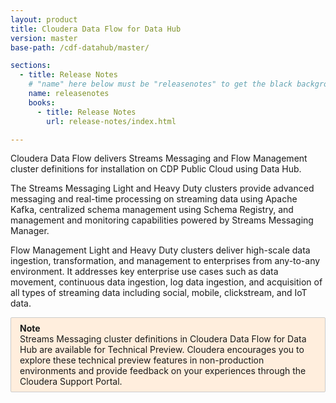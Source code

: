 ```yaml
---
layout: product
title: Cloudera Data Flow for Data Hub
version: master
base-path: /cdf-datahub/master/

sections:
  - title: Release Notes
    # "name" here below must be "releasenotes" to get the black background
    name: releasenotes
    books:
      - title: Release Notes
        url: release-notes/index.html

---
```


Cloudera Data Flow delivers Streams Messaging and Flow Management cluster definitions for
installation on CDP Public Cloud using Data Hub.

The Streams Messaging Light and Heavy Duty clusters provide
advanced messaging and real-time processing on streaming data using
Apache Kafka, centralized schema management using Schema Registry, and
management and monitoring capabilities powered by Streams Messaging
Manager.

Flow Management Light and Heavy Duty clusters deliver high-scale data ingestion, transformation, and management to enterprises from any-to-any environment. It addresses key enterprise use cases such as data movement, continuous data ingestion, log data ingestion, and acquisition of all types of streaming data including social, mobile, clickstream, and IoT data. 


<div style="border: 1px solid #ccc;border-radius: 2px;background: #fed;padding: 1ex 1em;">
<b>Note</b><br>
Streams Messaging cluster definitions in Cloudera Data Flow for Data Hub are available for Technical Preview.
Cloudera encourages you to explore these technical preview features in
non-production environments and provide feedback on your experiences
through the Cloudera Support Portal.
</div>
